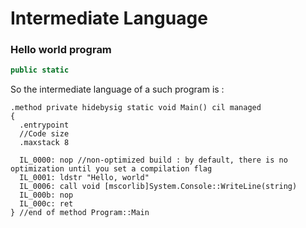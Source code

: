 # Intermediate Language

### Hello world program

```cs
public static 


```

So the intermediate language of a such program is :

```cil
.method private hidebysig static void Main() cil managed
{
  .entrypoint
  //Code size
  .maxstack 8
  
  IL_0000: nop //non-optimized build : by default, there is no optimization until you set a compilation flag
  IL_0001: ldstr "Hello, world"
  IL_0006: call void [mscorlib]System.Console::WriteLine(string)
  IL_000b: nop
  IL_000c: ret
} //end of method Program::Main
```
